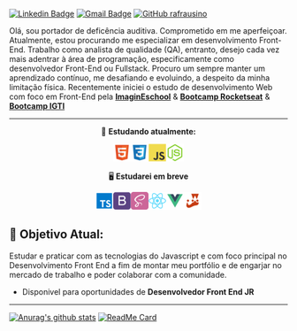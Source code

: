 [![Linkedin Badge](https://img.shields.io/badge/linkedin-%230077B5.svg?&style=for-the-badge&logo=linkedin&logoColor=white&link=https://www.linkedin.com/in/renan-afrausino/)](https://www.linkedin.com/in/renan-afrausino/)
[![Gmail Badge](https://img.shields.io/badge/gmail-D14836?&style=for-the-badge&logo=gmail&logoColor=white&link=mailto:renan.afrausino@gmail.com)](mailto:renan.afrausino@gmail.com)
[![GitHub rafrausino](https://img.shields.io/badge/github-%23100000.svg?&style=for-the-badge&logo=rafrausino&logoColor=white)](https://github.com/rafrausino)

Olá, sou portador de deficência auditiva. Comprometido em me aperfeiçoar. Atualmente, estou procurando me especializar em desenvolvimento Front-End. Trabalho como analista de qualidade (QA), entranto, desejo cada vez mais adentrar à área de programação, especificamente como desenvolvedor Front-End ou Fullstack.
Procuro um sempre manter um aprendizado contínuo, me desafiando e evoluindo, a despeito da minha limitação física. Recentemente iniciei o estudo de desenvolvimento Web com foco em Front-End pela **[ImaginEschool](https://imagineschool.com.br/)** & **[Bootcamp Rocketseat](https://pages.rocketseat.com.br/gostack)** & **[Bootcamp IGTI](https://www.igti.com.br/)**

---

<center>

📌 **Estudando atualmente:**

<img src="/icons-readme/html.png"><img src="/icons-readme/css.png"><img src="/icons-readme/javascript.png"><img src="/icons-readme/nodejs.png">

🖥 **Estudarei em breve**

<img src="/icons-readme/typescript.png"><img src="/icons-readme/bootstrap.png"><img src="/icons-readme/sass.png"><img src="/icons-readme/react.png"><img src="/icons-readme/vue.png"><img src="/icons-readme/jest.png">

</center>

## 🎯 **Objetivo Atual:**

Estudar e praticar com as tecnologias do Javascript e com foco principal no Desenvolvimento Front End a fim de montar meu portfólio e de engarjar no mercado de trabalho e poder colaborar com a comunidade.

- Disponivel para oportunidades de **Desenvolvedor Front End JR**

---
[![Anurag's github stats](https://github-readme-stats.vercel.app/api?rafrausino=anuraghazra&show_icons=true&theme=gruvbox)](https://github.com/anuraghazra/github-readme-stats)
[![ReadMe Card](https://github-readme-stats.vercel.app/api/pin/?rafrausino=anuraghazra&theme=gruvbox&repo=github-readme-stats)](https://github.com/anuraghazra/github-readme-stats)

<!--
**rafrausino/rafrausino** is a ✨ _special_ ✨ repository because its `README.md` (this file) appears on your GitHub profile.

Here are some ideas to get you started:

- 🔭 I’m currently working on ...
- 🌱 I’m currently learning ...
- 👯 I’m looking to collaborate on ...
- 🤔 I’m looking for help with ...
- 💬 Ask me about ...
- 📫 How to reach me: ...
- 😄 Pronouns: ...
- ⚡ Fun fact: ...
-->
